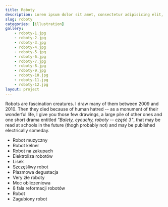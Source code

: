 ```yaml
---
title: Roboty
description: Lorem ipsum dolor sit amet, consectetur adipisicing elit, sed do eiusmod tempor incididunt ut labore et dolore magna aliqua.
slug: roboty
categories: [illustration]
gallery:
    - roboty-1.jpg
    - roboty-2.jpg
    - roboty-3.jpg
    - roboty-4.jpg
    - roboty-5.jpg
    - roboty-6.jpg
    - roboty-7.jpg
    - roboty-8.jpg
    - roboty-9.jpg
    - roboty-10.jpg
    - roboty-11.jpg
    - roboty-12.jpg
layout: project
---
```


Robots are fascination creatures. I draw many of them between 2009 and 2010. Then they died because of human hatred -- as a monument of their wonderful life, I give you those few drawings, a large pile of other ones and one short drama entitled _"Balety, cycuchy, roboty -- część 3"_, that may be read at schools in the future (thogh probably not) and may be published electrically someday.

- Robot muzyczny
- Robot kelner
- Robot na zakupach
- Elektroliza robotów
- Lisek
- Szczęśliwy robot
- Plazmowa degustacja
- Very złe roboty
- Moc obliczeniowa
- 8 fala reformacji robotów
- Robot
- Zagubiony robot
